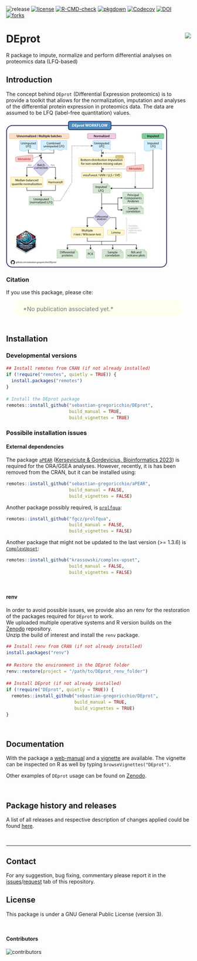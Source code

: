 ![release](https://img.shields.io/github/v/release/sebastian-gregoricchio/DEprot?sort=semver)
[![license](https://img.shields.io/badge/License-GPLv3-blue.svg)](https://sebastian-gregoricchio.github.io/DEprot/LICENSE.md/LICENSE)
[![R-CMD-check](https://github.com/sebastian-gregoricchio/DEprot/actions/workflows/R-CMD-check.yaml/badge.svg)](https://github.com/sebastian-gregoricchio/DEprot/actions/workflows/R-CMD-check.yaml)
[![pkgdown](https://github.com/sebastian-gregoricchio/DEprot/actions/workflows/pkgdown.yaml/badge.svg)](https://github.com/sebastian-gregoricchio/DEprot/actions/workflows/pkgdown.yaml)
[![Codecov](https://codecov.io/gh/sebastian-gregoricchio/DEprot/branch/main/graph/badge.svg)](https://app.codecov.io/gh/sebastian-gregoricchio/DEprot)
[![DOI](https://zenodo.org/badge/DOI/10.5281/zenodo.14823763.svg)](https://doi.org/10.5281/zenodo.14823763)
[![forks](https://img.shields.io/github/forks/sebastian-gregoricchio/DEprot?style=social)](https://github.com/sebastian-gregoricchio/DEprot/fork)
<!-- ![update](https://badges.pufler.dev/updated/sebastian-gregoricchio/DEprot)
![visits](https://badges.pufler.dev/visits/sebastian-gregoricchio/DEprot) -->
<!---![downloads](https://img.shields.io/github/downloads/sebastian-gregoricchio/DEprot/total.svg)--->

# DEprot [<img src="https://sebastian-gregoricchio.github.io/DEprot/DEprot_logo.png" align="right" height = 150/>](https://sebastian-gregoricchio.github.io/DEprot)

R package to impute, normalize and perform differential analyses on proteomics data (LFQ-based)


## Introduction
The concept behind `DEprot` (Differential Expression proteomics) is to provide a toolkit that allows for the normalization, imputation and analyses of the differential protein expression in proteomics data. The data are assumed to be LFQ (label-free quantitation) values.

[<img src="https://github.com/sebastian-gregoricchio/DEprot/blob/main/resources/DEprot_workflow.png" align="center" height=400 class="center"/>](https://sebastian-gregoricchio.github.io/DEprot)


### Citation
If you use this package, please cite:

<div class="warning" style='padding:2.5%; background-color:#ffffee; color:#787878; margin-left:5%; margin-right:5%; border-radius:15px;'>
<span>
<font size="-0.5">

<div style="margin-left:2%; margin-right:2%; text-align: justify">
*No publication associated yet.*
</div>
</font>

</span>
</div>

<br>


## Installation
### Developmental versions
```r
## Install remotes from CRAN (if not already installed)
if (!require("remotes", quietly = TRUE)) {
  install.packages("remotes")
}

# Install the DEprot package
remotes::install_github("sebastian-gregoricchio/DEprot",
                        build_manual = TRUE,
                        build_vignettes = TRUE)


```

### Possibile installation issues
#### External dependencies
The package [`aPEAR`](https://github.com/kerseviciute/aPEAR) ([Kerseviciute & Gordevicius, Bioinformatics 2023](https://doi.org/10.1093/bioinformatics/btad672)) is required for the ORA/GSEA analyses. However, recently, it is has been removed from the CRAN, but it can be installed using:

```r
remotes::install_github("sebastian-gregoricchio/aPEAR",
                        build_manual = FALSE,
                        build_vignettes = FALSE)
```

Another package possibly required, is [`prolfqua`](https://github.com/fgcz/prolfqua):
```r
remotes::install_github("fgcz/prolfqua",
                        build_manual = FALSE,
                        build_vignettes = FALSE)
```

Another package that might not be updated to the last version (>= 1.3.6) is [`ComplexUpset`](https://CRAN.R-project.org/package=ComplexUpset):
```r
remotes::install_github("krassowski/complex-upset",
                        build_manual = FALSE,
                        build_vignettes = FALSE)
```

<br>

#### renv
In order to avoid possible issues, we provide also an renv for the restoration of the packages required for `DEprot` to work.<br>
We uploaded multiple operative systems and R version builds on the [Zenodo](https://doi.org/10.5281/zenodo.14823763) repository.<br>
Unzip the build of interest and install the `renv` package.

```r
## Install renv from CRAN (if not already installed)
install.packages("renv")

## Restore the environment in the DEprot folder
renv::restore(project = "/path/to/DEprot_renv_folder")

## Install DEprot (if not already installed)
if (!require("DEprot", quietly = TRUE)) {
  remotes::install_github("sebastian-gregoricchio/DEprot",
                          build_manual = TRUE,
                          build_vignettes = TRUE)
}
```




<br />

## Documentation
With the package a [web-manual](https://sebastian-gregoricchio.github.io/DEprot/manual/index.html) and a [vignette](https://sebastian-gregoricchio.github.io/DEprot/doc/DEprot.overview.vignette.html) are available.
The vignette can be inspected on R as well by typing `browseVignettes("DEprot")`.

Other examples of `DEprot` usage can be found on [Zenodo](https://doi.org/10.5281/zenodo.14823763).


<br />

## Package history and releases
A list of all releases and respective description of changes applied could be found [here](https://sebastian-gregoricchio.github.io/DEprot/NEWS).

<br />

-----------------
## Contact
For any suggestion, bug fixing, commentary please report it in the [issues](https://github.com/sebastian-gregoricchio/DEprot/issues)/[request](https://github.com/sebastian-gregoricchio/DEprot/pulls) tab of this repository.

## License
This package is under a GNU General Public License (version 3).

<br />

#### Contributors
![contributors](https://badges.pufler.dev/contributors/sebastian-gregoricchio/DEprot?size=50&padding=5&bots=true)
